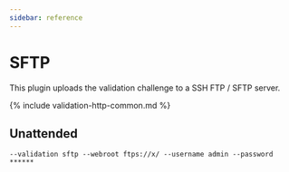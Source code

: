 ```yaml
---
sidebar: reference
---
```


# SFTP
This plugin uploads the validation challenge to a SSH FTP / SFTP server.

{% include validation-http-common.md %}

## Unattended 
`--validation sftp --webroot ftps://x/ --username admin --password ******`